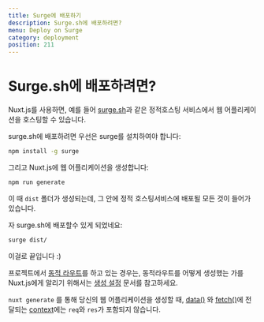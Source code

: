 ```yaml
---
title: Surge에 배포하기
description: Surge.sh에 배포하려면?
menu: Deploy on Surge
category: deployment
position: 211
---
```


# Surge.sh에 배포하려면?

Nuxt.js를 사용하면, 예를 들어 [surge.sh](https://surge.sh/)과 같은 정적호스팅 서비스에서 웹 어플리케이션을 호스팅할 수 있습니다.

surge.sh에 배포하려면 우선은 surge를 설치하여야 합니다:

```bash
npm install -g surge
```

그리고 Nuxt.js에 웹 어플리케이션을 생성합니다:

```bash
npm run generate
```

이 때 `dist` 폴더가 생성되는데, 그 안에 정적 호스팅서비스에 배포될 모든 것이 들어가 있습니다.

자 surge.sh에 배포할수 있게 되었네요:

```bash
surge dist/
```

이걸로 끝입니다 :)

프로젝트에서 [동적 라우트](/docs/2.x/features/file-system-routing#동적_라우트)를 하고 있는 경우는, 동적라우트를 어떻게 생성했는 가를 Nuxt.js에게 알리기 위해서는 [생성 설정](/docs/2.x/configuration-glossary/configuration-generate) 문서를 참고하세요.

<div class="Alert">

`nuxt generate` 를 통해 당신의 웹 어플리케이션을 생성할 때, [data()](/docs/2.x/features/data-fetching#async-data) 와 [fetch()](/docs/2.x/directory-structure/store#the-fetch-method)에 전달되는 [context](/docs/2.x/internals-glossary/context)에는 `req`와 `res`가 포함되지 않습니다.

</div>
